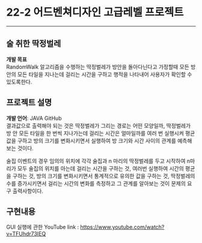 # 22-2 어드벤쳐디자인 고급레벨 프로젝트
---
## 술 취한 딱정벌레
__개발 목표__  
RandomWalk 알고리즘을 수행하는 딱정벌레가 방안을 돌아다닌다고 가정할때 모든 방안의 모든 타일을 지나는데 걸리는 시간을 구하고 행적을 나타내어 사용자가 확인할 수 있도록한다.

## 프로젝트 설명
__개발 언어__: JAVA GitHub  
결과값으로 출력해야 되는 것은 딱정벌레가 그리는 경로는 어떤 모양일까, 딱정벌레가 방 안 모든 타일을 한 번씩 지나가는데 걸리는 시간은 얼마일까를 여러 번 실행시켜 평균값을 구하고 방의 크기를 변화시키면서 실행하여 방 크기와 시간 사이의 관계를 예측해보는 것이다.
 
술집 이벤트의 경우
임의의 위치에 각각 술집과 n 마리의 딱정벌레를 두고 시작하여 n마리가 모두 술집의 위치를 아는데 걸리는 시간을 구하는 것, 여러번 실행하여 시간의 평균을 구하는 것, 방의 크기를 변화시키면서 통계적으로 유의한 값을 구하는 것, 딱정벌레의 수를 증가시키면서 걸리는 시간의 변화를 측정하고 그 관계를 알아보는 것이 문제의 요구 출력사항이다.

## 구현내용
GUI 실행에 관한 YouTube link : https://www.youtube.com/watch?v=TFUhdr73IEQ
